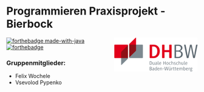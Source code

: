 # Programmieren Praxisprojekt - Bierbock

<img align="right" width="220" height="90" src="DHBW_Logo.png">

[![forthebadge made-with-java](https://img.shields.io/badge/MADE_WITH-JAVA-orange?style=for-the-badge)](https://java.com/)
[![forthebadge](https://img.shields.io/badge/BUILD_WITH-LOVE_%3C3-D20E0E?style=for-the-badge)](https://github.com/FelixWochele/Bierbock)

### Gruppenmitglieder:

+ Felix Wochele
+ Vsevolod Pypenko

